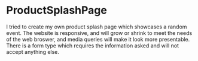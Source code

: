 # ProductSplashPage

I tried to create my own product splash page which showcases a random event. The website is responsive, and will grow or shrink to meet the needs of the web broswer, and media queries will make it look more presentable. There is a form type which requires the information asked and will not accept anything else.